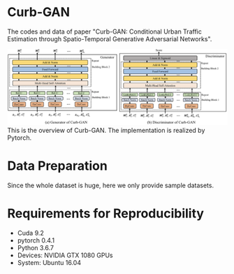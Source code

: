 # Curb-GAN
The codes and data of paper "Curb-GAN: Conditional Urban Traffic Estimation through Spatio-Temporal Generative Adversarial Networks". 

![Overview of Curb_GAN](images/structure.png)
This is the overview of Curb-GAN. The implementation is realized by Pytorch.


# Data Preparation
Since the whole dataset is huge, here we only provide sample datasets.


# Requirements for Reproducibility
- Cuda 9.2
- pytorch 0.4.1
- Python 3.6.7
- Devices: NVIDIA GTX 1080 GPUs
- System: Ubuntu 16.04
